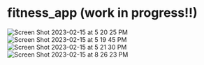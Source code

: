 # fitness_app (work in progress!!)
![Screen Shot 2023-02-15 at 5 20 25 PM](https://user-images.githubusercontent.com/72527380/219195837-53de87c4-5672-44e8-8829-33ce53ca1aae.png)
![Screen Shot 2023-02-15 at 5 19 45 PM](https://user-images.githubusercontent.com/72527380/219196191-37a00a53-c588-4de8-8d26-10902a940922.png)
![Screen Shot 2023-02-15 at 5 21 30 PM](https://user-images.githubusercontent.com/72527380/219196386-4e80a9b3-53fa-43f4-88b9-a41afab41ab5.png)
![Screen Shot 2023-02-15 at 8 26 23 PM](https://user-images.githubusercontent.com/72527380/219238828-fc32cf64-5cee-49a0-831b-cae6e917a9bf.png)
